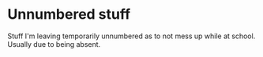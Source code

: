# Unnumbered stuff

Stuff I'm leaving temporarily unnumbered as to not mess up while at school. Usually due to being absent.